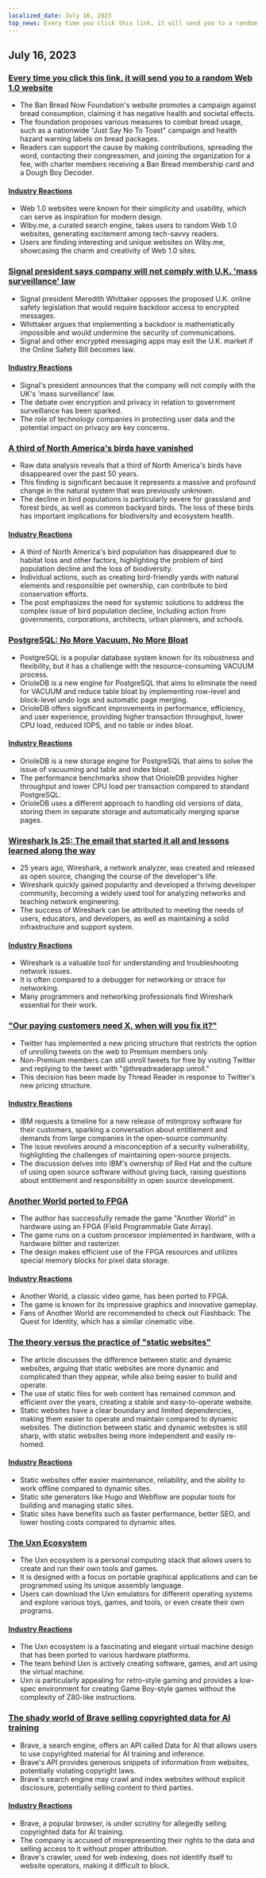 ```yaml
---
localized_date: July 16, 2023
top_news: Every time you click this link, it will send you to a random Web 1.0 website
---
```


## July 16, 2023

### [Every time you click this link, it will send you to a random Web 1.0 website](https://wiby.me/surprise/)

- The Ban Bread Now Foundation's website promotes a campaign against bread consumption, claiming it has negative health and societal effects.
- The foundation proposes various measures to combat bread usage, such as a nationwide "Just Say No To Toast" campaign and health hazard warning labels on bread packages.
- Readers can support the cause by making contributions, spreading the word, contacting their congressmen, and joining the organization for a fee, with charter members receiving a Ban Bread membership card and a Dough Boy Decoder.

#### [Industry Reactions](http://news.ycombinator.com/item?id=36739920)

- Web 1.0 websites were known for their simplicity and usability, which can serve as inspiration for modern design.
- Wiby.me, a curated search engine, takes users to random Web 1.0 websites, generating excitement among tech-savvy readers.
- Users are finding interesting and unique websites on Wiby.me, showcasing the charm and creativity of Web 1.0 sites.

### [Signal president says company will not comply with U.K. 'mass surveillance' law](https://fortune.com/2023/07/13/signal-president-mass-surveillance-uk-law/)

- Signal president Meredith Whittaker opposes the proposed U.K. online safety legislation that would require backdoor access to encrypted messages.
- Whittaker argues that implementing a backdoor is mathematically impossible and would undermine the security of communications.
- Signal and other encrypted messaging apps may exit the U.K. market if the Online Safety Bill becomes law.

#### [Industry Reactions](http://news.ycombinator.com/item?id=36737733)

- Signal's president announces that the company will not comply with the UK's 'mass surveillance' law.
- The debate over encryption and privacy in relation to government surveillance has been sparked.
- The role of technology companies in protecting user data and the potential impact on privacy are key concerns.

### [A third of North America's birds have vanished](https://nautil.us/a-third-of-north-americas-birds-have-vanished-340007/)

- Raw data analysis reveals that a third of North America's birds have disappeared over the past 50 years.
- This finding is significant because it represents a massive and profound change in the natural system that was previously unknown.
- The decline in bird populations is particularly severe for grassland and forest birds, as well as common backyard birds. The loss of these birds has important implications for biodiversity and ecosystem health.

#### [Industry Reactions](http://news.ycombinator.com/item?id=36741910)

- A third of North America's bird population has disappeared due to habitat loss and other factors, highlighting the problem of bird population decline and the loss of biodiversity.
- Individual actions, such as creating bird-friendly yards with natural elements and responsible pet ownership, can contribute to bird conservation efforts.
- The post emphasizes the need for systemic solutions to address the complex issue of bird population decline, including action from governments, corporations, architects, urban planners, and schools.

### [PostgreSQL: No More Vacuum, No More Bloat](https://www.orioledata.com/blog/no-more-vacuum-in-postgresql/)

- PostgreSQL is a popular database system known for its robustness and flexibility, but it has a challenge with the resource-consuming VACUUM process.
- OrioleDB is a new engine for PostgreSQL that aims to eliminate the need for VACUUM and reduce table bloat by implementing row-level and block-level undo logs and automatic page merging.
- OrioleDB offers significant improvements in performance, efficiency, and user experience, providing higher transaction throughput, lower CPU load, reduced IOPS, and no table or index bloat.

#### [Industry Reactions](http://news.ycombinator.com/item?id=36740921)

- OrioleDB is a new storage engine for PostgreSQL that aims to solve the issue of vacuuming and table and index bloat.
- The performance benchmarks show that OrioleDB provides higher throughput and lower CPU load per transaction compared to standard PostgreSQL.
- OrioleDB uses a different approach to handling old versions of data, storing them in separate storage and automatically merging sparse pages.

### [Wireshark Is 25: The email that started it all and lessons learned along the way](https://blog.wireshark.org/2023/07/wireshark-is-25/)

- 25 years ago, Wireshark, a network analyzer, was created and released as open source, changing the course of the developer's life.
- Wireshark quickly gained popularity and developed a thriving developer community, becoming a widely used tool for analyzing networks and teaching network engineering.
- The success of Wireshark can be attributed to meeting the needs of users, educators, and developers, as well as maintaining a solid infrastructure and support system.

#### [Industry Reactions](http://news.ycombinator.com/item?id=36734214)

- Wireshark is a valuable tool for understanding and troubleshooting network issues.
- It is often compared to a debugger for networking or strace for networking.
- Many programmers and networking professionals find Wireshark essential for their work.

### ["Our paying customers need X, when will you fix it?"](https://twitter.com/maximilianhils/status/1680193548212228097)

- Twitter has implemented a new pricing structure that restricts the option of unrolling tweets on the web to Premium members only.
- Non-Premium members can still unroll tweets for free by visiting Twitter and replying to the tweet with "@threadreaderapp unroll."
- This decision has been made by Thread Reader in response to Twitter's new pricing structure.

#### [Industry Reactions](http://news.ycombinator.com/item?id=36737567)

- IBM requests a timeline for a new release of mitmproxy software for their customers, sparking a conversation about entitlement and demands from large companies in the open-source community.
- The issue revolves around a misconception of a security vulnerability, highlighting the challenges of maintaining open-source projects.
- The discussion delves into IBM's ownership of Red Hat and the culture of using open source software without giving back, raising questions about entitlement and responsibility in open source development.

### [Another World ported to FPGA](https://github.com/sylefeb/a5k)

- The author has successfully remade the game "Another World" in hardware using an FPGA (Field Programmable Gate Array).
- The game runs on a custom processor implemented in hardware, with a hardware blitter and rasterizer.
- The design makes efficient use of the FPGA resources and utilizes special memory blocks for pixel data storage.

#### [Industry Reactions](http://news.ycombinator.com/item?id=36738347)

- Another World, a classic video game, has been ported to FPGA.
- The game is known for its impressive graphics and innovative gameplay.
- Fans of Another World are recommended to check out Flashback: The Quest for Identity, which has a similar cinematic vibe.

### [The theory versus the practice of "static websites"](https://utcc.utoronto.ca/~cks/space/blog/web/StaticWebsiteTheoryPractice)

- The article discusses the difference between static and dynamic websites, arguing that static websites are more dynamic and complicated than they appear, while also being easier to build and operate.
- The use of static files for web content has remained common and efficient over the years, creating a stable and easy-to-operate website.
- Static websites have a clear boundary and limited dependencies, making them easier to operate and maintain compared to dynamic websites. The distinction between static and dynamic websites is still sharp, with static websites being more independent and easily re-homed.

#### [Industry Reactions](http://news.ycombinator.com/item?id=36734423)

- Static websites offer easier maintenance, reliability, and the ability to work offline compared to dynamic sites.
- Static site generators like Hugo and Webflow are popular tools for building and managing static sites.
- Static sites have benefits such as faster performance, better SEO, and lower hosting costs compared to dynamic sites.

### [The Uxn Ecosystem](https://100r.co/site/uxn.html)

- The Uxn ecosystem is a personal computing stack that allows users to create and run their own tools and games.
- It is designed with a focus on portable graphical applications and can be programmed using its unique assembly language.
- Users can download the Uxn emulators for different operating systems and explore various toys, games, and tools, or even create their own programs.

#### [Industry Reactions](http://news.ycombinator.com/item?id=36734445)

- The Uxn ecosystem is a fascinating and elegant virtual machine design that has been ported to various hardware platforms.
- The team behind Uxn is actively creating software, games, and art using the virtual machine.
- Uxn is particularly appealing for retro-style gaming and provides a low-spec environment for creating Game Boy-style games without the complexity of Z80-like instructions.

### [The shady world of Brave selling copyrighted data for AI training](https://stackdiary.com/brave-selling-copyrighted-data-for-ai-training/)

- Brave, a search engine, offers an API called Data for AI that allows users to use copyrighted material for AI training and inference.
- Brave's API provides generous snippets of information from websites, potentially violating copyright laws.
- Brave's search engine may crawl and index websites without explicit disclosure, potentially selling content to third parties.

#### [Industry Reactions](http://news.ycombinator.com/item?id=36735777)

- Brave, a popular browser, is under scrutiny for allegedly selling copyrighted data for AI training.
- The company is accused of misrepresenting their rights to the data and selling access to it without proper attribution.
- Brave's crawler, used for web indexing, does not identify itself to website operators, making it difficult to block.

</Steps>
